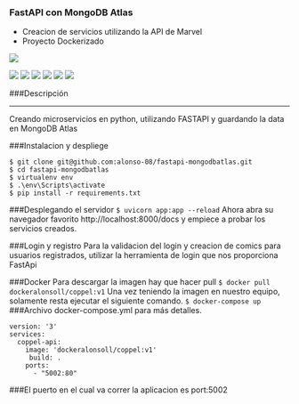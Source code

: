 ### FastAPI con MongoDB Atlas

- Creacion de servicios utilizando la API de Marvel
- Proyecto Dockerizado


![](https://cosasdedevs.com/media/sections/images/fastapi.png)

![](https://img.shields.io/github/stars/pandao/editor.md.svg) ![](https://img.shields.io/github/forks/pandao/editor.md.svg) ![](https://img.shields.io/github/tag/pandao/editor.md.svg) ![](https://img.shields.io/github/release/pandao/editor.md.svg) ![](https://img.shields.io/github/issues/pandao/editor.md.svg) ![](https://img.shields.io/bower/v/editor.md.svg)



###Descripción 

----
Creando microservicios en python, utilizando FASTAPI y guardando la data en MongoDB Atlas<br>

###Instalacion y despliege<br>

`$ git clone git@github.com:alonso-08/fastapi-mongodbatlas.git`<br>
`$ cd fastapi-mongodbatlas`<br>
`$ virtualenv env`<br>
`$ .\env\Scripts\activate  `<br>
`$ pip install -r requirements.txt`<br>

###Desplegando el servidor
`$ uvicorn app:app --reload`
Ahora abra su navegador favorito  http://localhost:8000/docs y empiece a probar los servicios creados.

###Login y registro
Para la validacion del login y creacion de comics para usuarios registrados, utilizar la herramienta de login que nos proporciona FastApi


###Docker
Para descargar la imagen hay que hacer pull
`$ docker pull dockeralonsoll/coppel:v1`
Una vez teniendo la imagen en nuestro equipo, solamente resta ejecutar el siguiente comando.
`$ docker-compose up`
###Archivo docker-compose.yml para más detalles.
```
version: '3'
services:
  coppel-api:
    image: 'dockeralonsoll/coppel:v1'
	 build: .
    ports:
      - "5002:80"
```
###El puerto en el cual va correr la aplicacion es port:5002